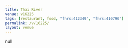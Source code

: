 ```yaml
---
title: Thai River
venue: v16225
tags: [restaurant, food, "fhrs:412349", "fhrs:410790"]
permalink: /v/16225/
layout: venue
---
```

null